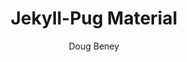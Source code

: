 ---
title: "Jekyll-Pug Material"
github: https://github.com/dougbeney/jekyll-pug-material
demo: http://material.jekyll-pug.dougie.io
author: Doug Beney
draft: true
ssg:
  - Jekyll
cms:
  - No Cms
---